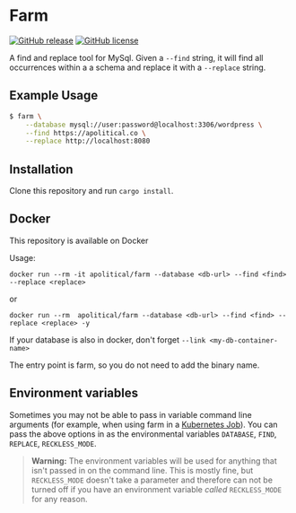 Farm
====

[![GitHub release](https://img.shields.io/github/release/apolitical/farm.svg)](https://github.com/apolitical/farm/releases)
[![GitHub license](https://img.shields.io/github/license/apolitical/farm.svg)](https://github.com/apolitical/farm/blob/master/LICENSE)

A find and replace tool for MySql. Given a `--find` string, it will find all occurrences within a
a schema and replace it with a `--replace` string.

Example Usage
-------------

```bash
$ farm \
    --database mysql://user:password@localhost:3306/wordpress \
    --find https://apolitical.co \
    --replace http://localhost:8080
```

Installation
------------

Clone this repository and run `cargo install`.

Docker
------

This repository is available on Docker

Usage:

```
docker run --rm -it apolitical/farm --database <db-url> --find <find> --replace <replace>
```

or

```
docker run --rm  apolitical/farm --database <db-url> --find <find> --replace <replace> -y
```

If your database is also in docker, don't forget `--link <my-db-container-name>`

The entry point is farm, so you do not need to add the binary name.

Environment variables
---------------------

Sometimes you may not be able to pass in variable command line arguments (for example, when using
farm in a [Kubernetes Job]). You can pass the above options in as the environmental variables
`DATABASE`, `FIND`, `REPLACE`, `RECKLESS_MODE`.

> **Warning:** The environment variables will be used for anything that isn't passed in on the
> command line. This is mostly fine, but `RECKLESS_MODE` doesn't take a parameter and therefore
> can not be turned off if you have an environment variable _called_ `RECKLESS_MODE` for any reason.

[Kubernetes Job]: https://kubernetes.io/docs/concepts/workloads/controllers/jobs-run-to-completion/
